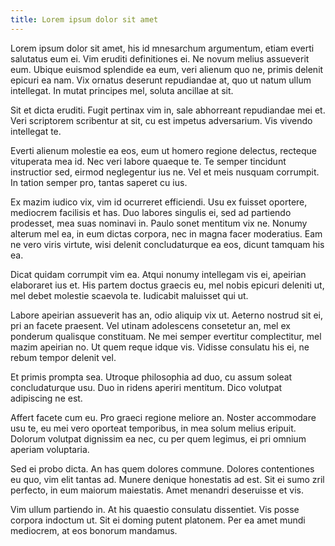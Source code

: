 ```yaml
---
title: Lorem ipsum dolor sit amet
---
```

Lorem ipsum dolor sit amet, his id mnesarchum argumentum, etiam everti salutatus eum ei. Vim eruditi definitiones ei. Ne novum melius assueverit eum. Ubique euismod splendide ea eum, veri alienum quo ne, primis delenit epicuri ea nam. Vix ornatus deserunt repudiandae at, quo ut natum ullum intellegat. In mutat principes mel, soluta ancillae at sit.

Sit et dicta eruditi. Fugit pertinax vim in, sale abhorreant repudiandae mei et. Veri scriptorem scribentur at sit, cu est impetus adversarium. Vis vivendo intellegat te.

Everti alienum molestie ea eos, eum ut homero regione delectus, recteque vituperata mea id. Nec veri labore quaeque te. Te semper tincidunt instructior sed, eirmod neglegentur ius ne. Vel et meis nusquam corrumpit. In tation semper pro, tantas saperet cu ius.

Ex mazim iudico vix, vim id ocurreret efficiendi. Usu ex fuisset oportere, mediocrem facilisis et has. Duo labores singulis ei, sed ad partiendo prodesset, mea suas nominavi in. Paulo sonet mentitum vix ne. Nonumy alterum mel ea, in eum dictas corpora, nec in magna facer moderatius. Eam ne vero viris virtute, wisi delenit concludaturque ea eos, dicunt tamquam his ea.

Dicat quidam corrumpit vim ea. Atqui nonumy intellegam vis ei, apeirian elaboraret ius et. His partem doctus graecis eu, mel nobis epicuri deleniti ut, mel debet molestie scaevola te. Iudicabit maluisset qui ut.

Labore apeirian assueverit has an, odio aliquip vix ut. Aeterno nostrud sit ei, pri an facete praesent. Vel utinam adolescens consetetur an, mel ex ponderum qualisque constituam. Ne mei semper evertitur complectitur, mel mazim apeirian no. Ut quem reque idque vis. Vidisse consulatu his ei, ne rebum tempor delenit vel.

Et primis prompta sea. Utroque philosophia ad duo, cu assum soleat concludaturque usu. Duo in ridens aperiri mentitum. Dico volutpat adipiscing ne est.

Affert facete cum eu. Pro graeci regione meliore an. Noster accommodare usu te, eu mei vero oporteat temporibus, in mea solum melius eripuit. Dolorum volutpat dignissim ea nec, cu per quem legimus, ei pri omnium aperiam voluptaria.

Sed ei probo dicta. An has quem dolores commune. Dolores contentiones eu quo, vim elit tantas ad. Munere denique honestatis ad est. Sit ei sumo zril perfecto, in eum maiorum maiestatis. Amet menandri deseruisse et vis.

Vim ullum partiendo in. At his quaestio consulatu dissentiet. Vis posse corpora indoctum ut. Sit ei doming putent platonem. Per ea amet mundi mediocrem, at eos bonorum mandamus.
